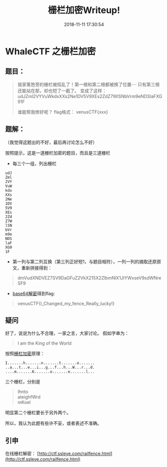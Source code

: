 ﻿---
layout: post
title:  "栅栏加密Writeup!"
date:   2018-11-11 17:30:54
categories: CTF WhaleCTF
tags: CTF 栅栏 加密
excerpt: 我家篱笆旁的栅栏被捣乱了！第一根和第二根都被换了位置····
---

# WhaleCTF 之栅栏加密


## 题目：

>我家篱笆旁的栅栏被捣乱了！第一根和第二根都被换了位置····
>只有第三根还能站在那，却也短了一截了。
>变成了这样：
>udJZml2VYVuWkdxXXs2Ne1DV5V9XEs2ZdZ7WlSNbVrm9eNDSlaFXG91F
>
>谁能帮我修好呢？ flag格式： venusCTF{xxx}

## 题解：
（我觉得这题出的不好，最后再讨论怎么不好）

按照提示，这是一道栅栏加密的题目，而且是三道栅栏

* 每三个一组，列出栅栏
```
udJ
Zml
2VY
VuW
kdx
XXs
2Ne
1DV
5V9
XEs
2Zd
Z7W
lSN
bVr
m9e
NDS
laF
XG9
1F
```

* 第一列与第二列互换（第三列正好短1，与题目相符），一列一列的摘取还原原文，重新拼接得到：
>dmVudXNDVEZ7SV9DaGFuZ2VkX215X2ZlbmNlX1JlYWxseV9sdWNreSF9

* [base64解密](http://ctf.ssleye.com/base64.html)得到flag:
>venusCTF{I_Changed_my_fence_Really_lucky!}

## 疑问

好了，说说为什么不合理，一家之言，大家讨论。
假如字串为：
>I am the King of the World

按照[栅栏加密](https://en.wikipedia.org/wiki/Rail_fence_cipher)原理：
```
I.......h.......n.......t.......o.......     
..a...t...e...i...g...f...h...W...r...d.
....m.......K.......o.......e.......l...
```
三个栅栏，分别是

>Ihnto<br>
>ateighfWrd<br>
>mKoel    

明显第二个栅栏要长于另外两个。

所以，我认为此题有些许不妥，或者表述不准确。

## 引申
在线栅栏解密：
[http://ctf.ssleye.com/railfence.html](http://ctf.ssleye.com/railfence.html)


